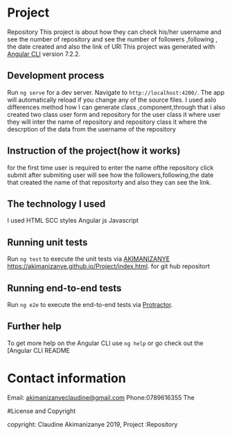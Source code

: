 # Project
Repository
This  project is about how  they can check his/her username and see the number of repository and see the number of followers ,following , the date created  and also the link of URl
This project was generated with [Angular CLI](https://github.com/angular/angular-cli) version 7.2.2.

## Development process

Run `ng serve` for a dev server. Navigate to `http://localhost:4200/`. The app will automatically reload if you change any of the source files.
I used aslo differences  method how  I can generate class ,component,through that i also created two class user form and repository for the user class it where user they will inter  the name of repository and repository class it where the descrption of the data from the username of the repository

## Instruction of the project(how it works)

for the first time user  is required to enter the name ofthe repository
click submit after submiting user will see how  the followers,following,the date that created the name of that repositorty and also they can see the link.


## The technology I used

I used  HTML
SCC styles
Angular js
Javascript
## Running unit tests

Run `ng test` to execute the unit tests via [AKIMANIZANYE](https://AKIMANIZANYE-Project.github.io)
https://akimanizanye.github.io/Project/index.html. for git hub repositort

## Running end-to-end tests

Run `ng e2e` to execute the end-to-end tests via [Protractor](http://www.protractortest.org/).

## Further help

To get more help on the Angular CLI use `ng help` or go check out the [Angular CLI README
# Contact information
 Email: akimanizanyeclaudine@gmail.com 
Phone:0789616355
The 

#License and Copyright

copyright: Claudine Akimanizanye 2019,
Project :Repository
